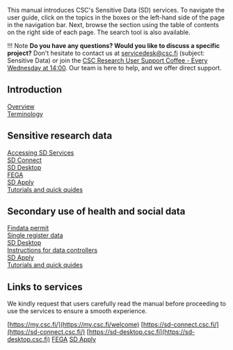 
This manual introduces CSC's Sensitive Data (SD) services. To navigate the user guide, click on the topics in the boxes or the left-hand side of the page in the navigation bar. Next, browse the section using the table of contents on the right side of each page. The search tool is also available.

!!! Note
    **Do you have any questions? Would you like to discuss a specific project?** Don't hesitate to contact us at servicedesk@csc.fi (subject: Sensitive Data) or join the [CSC Research User Support Coffee - Every Wednesday at 14:00](https://ssl.eventilla.com/usersupportcoffee). Our team is here to help, and we offer direct support. 


<div class="quick-links-container">

  <div class="quick-links-topic">
    <span class="quick-links-title"><h2>Introduction</h2></span>
    <div class="quick-links-item">
      <a class="quick-link" target="_self" href="data/sensitive-data/vk-sds-overview/">Overview</a>
    </div>
    <div class="quick-links-item">
      <a class="quick-link" target="_self" href="data/sensitive-data/vk-sds-terminology/">Terminology</a>
    </div>
  </div>
  
 
  <div class="quick-links-topic">
    <span class="quick-links-title"><h2>Sensitive research data</h2></span>
    <div class="quick-links-item">
      <a class="quick-link" target="_self" href="data/sensitive-data/vk-srd-accessing/">Accessing SD Services</a>
    </div>
    <div class="quick-links-item">
      <a class="quick-link" target="_self" href="data/sensitive-data/vk-srd-sd-connect/">SD Connect</a>
    </div>
    <div class="quick-links-item">
      <a class="quick-link" target="_self" href="data/sensitive-data/v-srd-sd-desktop/">SD Desktop</a>
    </div>
    <div class="quick-links-item">
      <a class="quick-link" target="_self" href="data/sensitive-data/vk-srd-fega/">FEGA</a>
    </div>
    <div class="quick-links-item">
      <a class="quick-link" target="_self" href="data/sensitive-data/vk-srd-apply/">SD Apply</a>
    </div>
    <div class="quick-links-item">
      <a class="quick-link" target="_self" href="data/sensitive-data/vk-srd-tutorials/">Tutorials and quick quides</a>
    </div>
  </div>

   <div class="quick-links-topic">
    <span class="quick-links-title"><h2>Secondary use of health and social data</h2></span>
    <div class="quick-links-item">
      <a class="quick-link" target="_self" href="data/sensitive-data/mk-findata/">Findata permit</a>
    </div>
    <div class="quick-links-item">
      <a class="quick-link" target="_self" href="data/sensitive-data/mk-single-register/">Single register data</a>
    </div>
    <div class="quick-links-item">
      <a class="quick-link" target="_self" href="data/sensitive-data/mk-desktop/">SD Desktop</a>
    </div>
    <div class="quick-links-item">
      <a class="quick-link" target="_self" href="data/sensitive-data/mk-data-controllers/">Instructions for data controllers</a>
    </div>
    <div class="quick-links-item">
      <a class="quick-link" target="_self" href="data/sensitive-data/vk-srd-apply/">SD Apply</a>
    </div>
    <div class="quick-links-item">
      <a class="quick-link" target="_self" href="data/sensitive-data/vk-srd-tutorials/">Tutorials and quick quides</a>
    </div>
  </div>
</div>

## Links to services

We kindly request that users carefully read the manual before proceeding to use the services to ensure a smooth experience. 

[https://my.csc.fi/](https://my.csc.fi/welcome)
[https://sd-connect.csc.fi/](https://sd-connect.csc.fi/)
[https://sd-desktop.csc.fi](https://sd-desktop.csc.fi)
[FEGA]()
[SD Apply]()